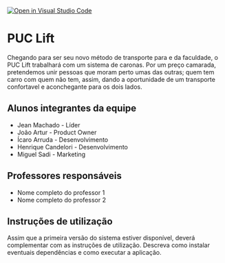 [![Open in Visual Studio Code](https://classroom.github.com/assets/open-in-vscode-c66648af7eb3fe8bc4f294546bfd86ef473780cde1dea487d3c4ff354943c9ae.svg)](https://classroom.github.com/online_ide?assignment_repo_id=7640327&assignment_repo_type=AssignmentRepo)
# PUC Lift
Chegando para ser seu novo método de transporte para e da faculdade, o PUC Lift trabalhará com um sistema de caronas. Por um preço camarada, pretendemos unir pessoas que moram perto umas das outras; quem tem carro com quem não tem, assim, dando a oportunidade de um transporte confortavel e aconchegante para os dois lados.

## Alunos integrantes da equipe

* Jean Machado - Líder
* João Artur - Product Owner
* Ícaro Arruda - Desenvolvimento
* Henrique Candelori - Desenvolvimento
* Miguel Sadi - Marketing

## Professores responsáveis

* Nome completo do professor 1
* Nome completo do professor 2

## Instruções de utilização

Assim que a primeira versão do sistema estiver disponível, deverá complementar com as instruções de utilização. Descreva como instalar eventuais dependências e como executar a aplicação.
